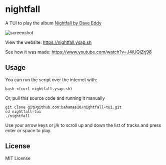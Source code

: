 nightfall
=========

A TUI to play the album [Nightfall by Dave
Eddy](https://music.daveeddy.com/albums/nightfall/)

![screenshot](https://nightfall.ysap.sh/nightfall.gif)

View the website: https://nightfall.ysap.sh

See how it was made: https://www.youtube.com/watch?v=J4iUQiZrj98

Usage
-----

You can run the script over the internet with:

    bash <(curl nightfall.ysap.sh)

Or, pull this source code and running it manually

    git clone git@github.com:bahamas10/nightfall-tui.git
    cd nightfall-tui
    ./nightfall

Use your arrow keys or j/k to scroll up and down the list of tracks and press
enter or space to play.

License
-------

MIT License
